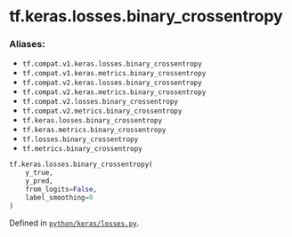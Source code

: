 <div itemscope itemtype="http://developers.google.com/ReferenceObject">
<meta itemprop="name" content="tf.keras.losses.binary_crossentropy" />
<meta itemprop="path" content="Stable" />
</div>

# tf.keras.losses.binary_crossentropy



### Aliases:

* `tf.compat.v1.keras.losses.binary_crossentropy`
* `tf.compat.v1.keras.metrics.binary_crossentropy`
* `tf.compat.v2.keras.losses.binary_crossentropy`
* `tf.compat.v2.keras.metrics.binary_crossentropy`
* `tf.compat.v2.losses.binary_crossentropy`
* `tf.compat.v2.metrics.binary_crossentropy`
* `tf.keras.losses.binary_crossentropy`
* `tf.keras.metrics.binary_crossentropy`
* `tf.losses.binary_crossentropy`
* `tf.metrics.binary_crossentropy`

``` python
tf.keras.losses.binary_crossentropy(
    y_true,
    y_pred,
    from_logits=False,
    label_smoothing=0
)
```



Defined in [`python/keras/losses.py`](/code/stable/tensorflow/python/keras/losses.py).

<!-- Placeholder for "Used in" -->
